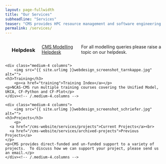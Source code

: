 ```yaml
---
layout: page-fullwidth
title: "Our Services"
subheadline: "Services"
teaser: "CMS provides HPC resource management and software engineering support for the UK atmospheric and polar science community, and delivers key underpinning infrastructure."
permalink: /services/
---
```

<!--more-->

<div class="row t30">
    <div class="medium-4 columns">
        <img src="{{ site.urlimg }}webdesign_screenshot_stilwandel.jpg" alt="">
	<h3>Helpdesk</h3>
        <p><a href="https://cms-support.trydiscourse.com">CMS Modelling Helpdesk</a></p>
	<p>For all modelling queries please raise a topic on our helpdesk.</p> 
    </div><!-- /.medium-4.columns -->

    <div class="medium-4 columns">
        <img src="{{ site.urlimg }}webdesign_screenshot_tarnkappe.jpg" alt="">
	<h3>Training</h3>
        <p><a href="training">Training Index</a></p>
	<p>NCAS-CMS run multiple training courses covering the Unified Model, UKCA, CF-Python and CF-Plot</p>
    </div><!-- /.medium-4.columns -->

    <div class="medium-4 columns">
        <img src="{{ site.urlimg }}webdesign_screenshot_schriefer.jpg" alt="">
	<h3>Projects</h3>
        <p>
	  <a href="/cms-website/services/projects">Current Projects</a><br>
	  <a href="/cms-website/services/archived-projects">Previous Projects</a>
	</p>
	<p>CMS provides direct-funded and un-funded support to a variety of projects.  To discuss how we can support your project, please send us an email.</p>
    </div><!-- /.medium-4.columns -->
</div><!-- /.row -->

